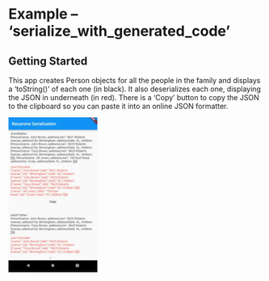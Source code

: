 # Example – ‘serialize_with_generated_code’

## Getting Started

This app creates Person objects for all the people in the family and displays a ‘toString()’ of each one (in black). It also deserializes each one, displaying the JSON in underneath (in red). There is a ‘Copy’ button to copy the JSON to the clipboard so you can paste it into an online JSON formatter.

<img src="images/appImage.png" width="35%">